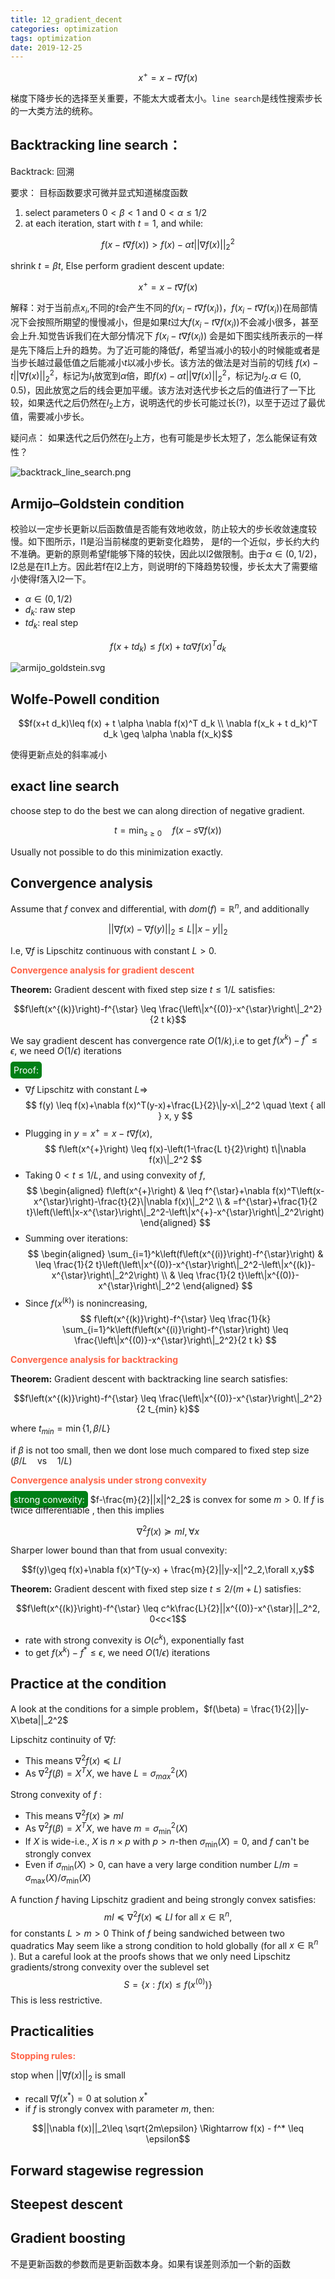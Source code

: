 ```yaml
---
title: 12_gradient_decent
categories: optimization
tags: optimization
date: 2019-12-25
---
```


$$x^+ = x - t \nabla f(x)$$

梯度下降步长的选择至关重要，不能太大或者太小。`line search`是线性搜索步长的一大类方法的统称。

## Backtracking line search：

Backtrack: 回溯

要求： 目标函数要求可微并显式知道梯度函数


1. select parameters $0<\beta < 1$ and $0< \alpha \leq 1/2$
2. at each iteration, start with $t=1$, and while:

$$f(x-t\nabla f(x))> f(x) - \alpha t||\nabla f(x)||^2_2$$

shrink $t = \beta t$, Else perform gradient descent update:

$$x^+ = x - t\nabla f(x)$$

解释：对于当前点$x_i$,不同的$t$会产生不同的$f(x_i-t\nabla f(x_i))$，$f(x_i-t\nabla f(x_i))$在局部情况下会按照所期望的慢慢减小，但是如果$t$过大$f(x_i-t\nabla f(x_i))$不会减小很多，甚至会上升.知觉告诉我们在大部分情况下 $f(x_i-t\nabla f(x_i))$ 会是如下图实线所表示的一样是先下降后上升的趋势。为了近可能的降低$f$，希望当减小的较小的时候能或者是当步长越过最低值之后能减小$t$以减小步长。该方法的做法是对当前的切线 $f(x) -  t||\nabla f(x)||^2_2$，标记为$l_1$放宽到$\alpha$倍，即$f(x) - \alpha t||\nabla f(x)||^2_2$，标记为$l_2$.$\alpha \in(0, 0.5)$，因此放宽之后的线会更加平缓。该方法对迭代步长之后的值进行了一下比较，如果迭代之后仍然在$l_2$上方，说明迭代的步长可能过长(?)，以至于迈过了最优值，需要减小步长。

疑问点： 如果迭代之后仍然在$l_2$上方，也有可能是步长太短了，怎么能保证有效性？

![backtrack_line_search.png](https://cdn.jsdelivr.net/gh/YeeKal/img_land/blog/notes_img_backup/optimization/imgs/backtrack_line_search.png)


## Armijo–Goldstein condition

校验以一定步长更新以后函数值是否能有效地收敛，防止较大的步长收敛速度较慢。如下图所示，l1是沿当前梯度的更新变化趋势， 是f的一个近似，步长约大约不准确。更新的原则希望f能够下降的较快，因此以l2做限制。由于$\alpha \in (0, 1/2)$， l2总是在l1上方。因此若f在l2上方，则说明f的下降趋势较慢，步长太大了需要缩小使得f落入l2一下。

- $\alpha \in (0, 1/2)$
- $d_k$: raw step
- $t d_k$: real step

$$f(x+t d_k)\leq f(x) + t \alpha  \nabla f(x)^T d_k$$


![armijo_goldstein.svg](https://cdn.jsdelivr.net/gh/YeeKal/img_land/blog/notes_img_backup/optimization/imgs/armijo_goldstein.svg)

## Wolfe-Powell condition

$$f(x+t d_k)\leq f(x) + t \alpha  \nabla f(x)^T d_k \\
\nabla f(x_k + t d_k)^T d_k \geq \alpha \nabla f(x_k)$$

使得更新点处的斜率减小

## exact line search

choose step to do the best we can along direction of negative gradient.

$$t = \min_{s\geq 0} \quad f(x-s\nabla f(x))$$

Usually not possible to do this minimization exactly.

## Convergence analysis

Assume that $f$ convex and differential, with $dom(f) = \mathbb{R}^n$, and additionally

$$||\nabla f(x)-\nabla f(y)||_2\leq L||x-y||_2$$

I.e, $\nabla f$ is Lipschitz continuous with constant $L>0$.

**<font color='Tomato'>Convergence analysis for gradient descent</font>**

**Theorem:** Gradient descent with fixed step size $t\leq 1/L$ satisfies:

$$f\left(x^{(k)}\right)-f^{\star} \leq \frac{\left\|x^{(0)}-x^{\star}\right\|_2^2}{2 t k}$$

We say gradient descent has convergence rate $O(1/k)$,i.e to get $f(x^k) - f^* \leq \epsilon$, we need $O(1/\epsilon)$ iterations

<font style='background: #007f16;color: #ffffff;opacity:1.0;border-radius: 5px; padding:5px;'>Proof:</font>

- $\nabla f$ Lipschitz with constant $L \Rightarrow$
$$
f(y) \leq f(x)+\nabla f(x)^T(y-x)+\frac{L}{2}\|y-x\|_2^2 \quad \text { all } x, y
$$
- Plugging in $y=x^{+}=x-t \nabla f(x)$,
$$
f\left(x^{+}\right) \leq f(x)-\left(1-\frac{L t}{2}\right) t\|\nabla f(x)\|_2^2
$$
- Taking $0<t \leq 1 / L$, and using convexity of $f$,
$$
\begin{aligned}
f\left(x^{+}\right) & \leq f^{\star}+\nabla f(x)^T\left(x-x^{\star}\right)-\frac{t}{2}\|\nabla f(x)\|_2^2 \\
& =f^{\star}+\frac{1}{2 t}\left(\left\|x-x^{\star}\right\|_2^2-\left\|x^{+}-x^{\star}\right\|_2^2\right)
\end{aligned}
$$
- Summing over iterations:
$$
\begin{aligned}
\sum_{i=1}^k\left(f\left(x^{(i)}\right)-f^{\star}\right) & \leq \frac{1}{2 t}\left(\left\|x^{(0)}-x^{\star}\right\|_2^2-\left\|x^{(k)}-x^{\star}\right\|_2^2\right) \\
& \leq \frac{1}{2 t}\left\|x^{(0)}-x^{\star}\right\|_2^2
\end{aligned}
$$
- Since $f\left(x^{(k)}\right)$ is nonincreasing,
$$
f\left(x^{(k)}\right)-f^{\star} \leq \frac{1}{k} \sum_{i=1}^k\left(f\left(x^{(i)}\right)-f^{\star}\right) \leq \frac{\left\|x^{(0)}-x^{\star}\right\|_2^2}{2 t k}
$$

**<font color='Tomato'>Convergence analysis for backtracking</font>**

**Theorem:** Gradient descent with backtracking line search satisfies:

$$f\left(x^{(k)}\right)-f^{\star} \leq \frac{\left\|x^{(0)}-x^{\star}\right\|_2^2}{2 t_{min} k}$$

where $t_{min} = \min \{1,\beta/L\}$

if $\beta$ is not too small, then we dont lose much compared to fixed step size $(\beta/L \quad \text{vs}\quad 1/L)$

**<font color='Tomato'>Convergence analysis under strong convexity</font>**

<font style='background: #007f16;color: #ffffff;opacity:1.0;border-radius: 5px; padding:5px;'>strong convexity:</font> $f-\frac{m}{2}||x||^2_2$ is convex for some $m>0$. If $f$ is twice differentiable , then this implies

$$\nabla^2 f(x)\succeq mI, \forall x $$

Sharper lower bound than that from usual convexity:

$$f(y)\geq f(x)+\nabla f(x)^T(y-x) + \frac{m}{2}||y-x||^2_2,\forall x,y$$

**Theorem:** Gradient descent with fixed step size $t\leq 2/(m+L)$ satisfies:

$$f\left(x^{(k)}\right)-f^{\star} \leq c^k\frac{L}{2}||x^{(0)}-x^{\star}||_2^2, 0<c<1$$

- rate with strong convexity is $O(c^k)$, exponentially fast
- to get $f(x^k) - f^* \leq \epsilon$, we need $O(1/\epsilon)$ iterations

## Practice at the condition

A look at the conditions for a simple problem，$f(\beta) = \frac{1}{2}||y-X\beta||_2^2$

Lipschitz continuity of $\nabla f$:
- This means $\nabla^2f(x)\preceq LI$
- As $\nabla^2f(\beta) = X^TX$, we have $L = \sigma^2_{max}(X)$

Strong convexity of $f$ :
- This means $\nabla^2 f(x) \succeq m I$
- As $\nabla^2 f(\beta)=X^T X$, we have $m=\sigma_{\min }^2(X)$
- If $X$ is wide-i.e., $X$ is $n \times p$ with $p>n$-then $\sigma_{\min }(X)=0$, and $f$ can't be strongly convex
- Even if $\sigma_{\min }(X)>0$, can have a very large condition number $L / m=\sigma_{\max }(X) / \sigma_{\min }(X)$

A function $f$ having Lipschitz gradient and being strongly convex satisfies:
$$
m I \preceq \nabla^2 f(x) \preceq L I \text { for all } x \in \mathbb{R}^n,
$$
for constants $L>m>0$
Think of $f$ being sandwiched between two quadratics
May seem like a strong condition to hold globally (for all $x \in \mathbb{R}^n$ ).
But a careful look at the proofs shows that we only need Lipschitz gradients/strong convexity over the sublevel set
$$
S=\left\{x: f(x) \leq f\left(x^{(0)}\right)\right\}
$$
This is less restrictive.

## Practicalities

**<font color='Tomato'>Stopping rules:</font>**

stop when $||\nabla f(x)||_2$ is small

- recall $\nabla f(x^*) = 0$ at solution $x^*$
- if $f$ is strongly convex with parameter $m$, then:

$$||\nabla f(x)||_2\leq \sqrt{2m\epsilon} \Rightarrow f(x) - f^* \leq \epsilon$$

## Forward stagewise regression

## Steepest descent

## Gradient boosting

不是更新函数的参数而是更新函数本身。如果有误差则添加一个新的函数